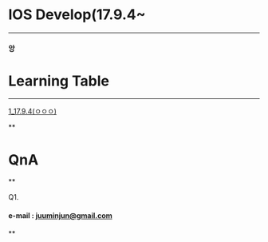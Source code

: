 
# IOS Develop(17.9.4~
***

#### 앙





# Learning Table
***
[1_17.9.4(ㅇㅇㅇ)](study/1_17.9.4(1일차).md)



**
# QnA
**

Q1.







#### e-mail : <juuminjun@gmail.com>
**

